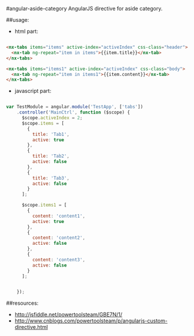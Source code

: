 #angular-aside-category
AngularJS directive for aside category.

##usage:
+ html part:
```html

<nx-tabs items="items" active-index="activeIndex" css-class="header">
  <nx-tab ng-repeat="item in items">{{item.title}}</nx-tab>
</nx-tabs>

<nx-tabs items="items1" active-index="activeIndex" css-class="body">
  <nx-tab ng-repeat="item in items1">{{item.content}}</nx-tab>
</nx-tabs>

```

+ javascript part:
```javascript

var TestModule = angular.module('TestApp', ['tabs'])
    .controller('MainCtrl', function ($scope) {
      $scope.activeIndex = 2;
      $scope.items = [
        {
          title: 'Tab1',
          active: true
        },
        {
          title: 'Tab2',
          active: false
        },
        {
          title: 'Tab3',
          active: false
        }
      ];

      $scope.items1 = [
        {
          content: 'content1',
          active: true
        },
        {
          content: 'content2',
          active: false
        },
        {
          content: 'content3',
          active: false
        }
      ];


    });

```


##resources:
+ http://jsfiddle.net/powertoolsteam/GBE7N/1/
+ http://www.cnblogs.com/powertoolsteam/p/angularjs-custom-directive.html
